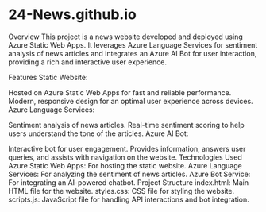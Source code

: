# 24-News.github.io
Overview
This project is a news website developed and deployed using Azure Static Web Apps. It leverages Azure Language Services for sentiment analysis of news articles and integrates an Azure AI Bot for user interaction, providing a rich and interactive user experience.

Features
Static Website:

Hosted on Azure Static Web Apps for fast and reliable performance.
Modern, responsive design for an optimal user experience across devices.
Azure Language Services:

Sentiment analysis of news articles.
Real-time sentiment scoring to help users understand the tone of the articles.
Azure AI Bot:

Interactive bot for user engagement.
Provides information, answers user queries, and assists with navigation on the website.
Technologies Used
Azure Static Web Apps: For hosting the static website.
Azure Language Services: For analyzing the sentiment of news articles.
Azure Bot Service: For integrating an AI-powered chatbot.
Project Structure
index.html: Main HTML file for the website.
styles.css: CSS file for styling the website.
scripts.js: JavaScript file for handling API interactions and bot integration.
